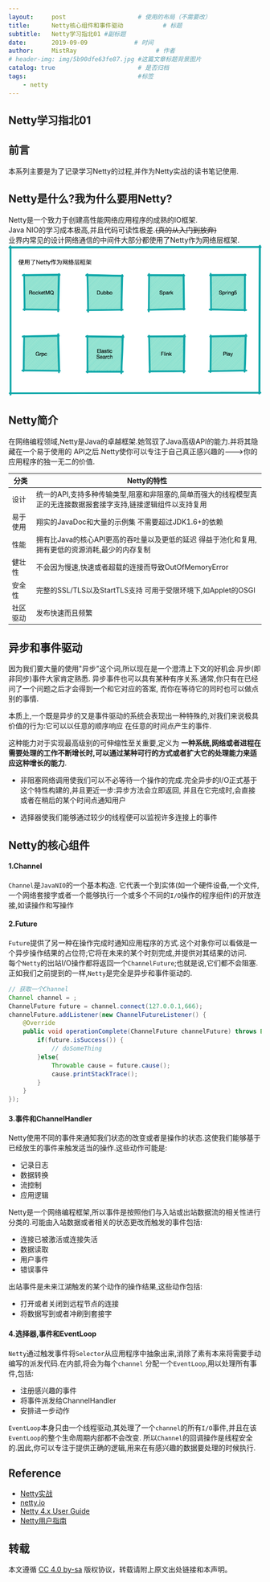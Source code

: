 ```yaml
---
layout:     post                    # 使用的布局（不需要改）
title:      Netty核心组件和事件驱动           # 标题 
subtitle:   Netty学习指北01 #副标题
date:       2019-09-09             # 时间
author:     MistRay                      # 作者
# header-img: img/5b90dfe63fe87.jpg #这篇文章标题背景图片
catalog: true                       # 是否归档
tags:                               #标签
    - netty
---
```

## Netty学习指北01

## 前言

本系列主要是为了记录学习Netty的过程,并作为Netty实战的读书笔记使用.

## Netty是什么?我为什么要用Netty?
Netty是一个致力于创建高性能网络应用程序的成熟的IO框架.  
Java NIO的学习成本极高,并且代码可读性极差.~~(真的从入门到放弃)~~  
业界内常见的设计网络通信的中间件大部分都使用了Netty作为网络层框架.
![netty](/img/post_img/post_2019_09_09_01.png)

## Netty简介
在网络编程领域,Netty是Java的卓越框架.她驾驭了Java高级API的能力.并将其隐藏在一个易于使用的
API之后.Netty使你可以专注于自己真正感兴趣的--->你的应用程序的独一无二的价值.

| 分类 | Netty的特性 |
| --- | --- |
| 设计 | 统一的API,支持多种传输类型,阻塞和非阻塞的,简单而强大的线程模型真正的无连接数据报套接字支持,链接逻辑组件以支持复用 |
| 易于使用 | 翔实的JavaDoc和大量的示例集 不需要超过JDK1.6+的依赖 |
| 性能 | 拥有比Java的核心API更高的吞吐量以及更低的延迟 得益于池化和复用,拥有更低的资源消耗,最少的内存复制 |
| 健壮性 | 不会因为慢速,快速或者超载的连接而导致OutOfMemoryError |
| 安全性 | 完整的SSL/TLS以及StartTLS支持 可用于受限环境下,如Applet的OSGI |
| 社区驱动 | 发布快速而且频繁  |


## 异步和事件驱动
因为我们要大量的使用"异步"这个词,所以现在是一个澄清上下文的好机会.异步(即非同步)事件大家肯定熟悉.
异步事件也可以具有某种有序关系.通常,你只有在已经问了一个问题之后才会得到一个和它对应的答案,
而你在等待它的同时也可以做点别的事情.

本质上,一个既是异步的又是事件驱动的系统会表现出一种特殊的,对我们来说极具价值的行为:它可以以任意的顺序响应
在任意的时间点产生的事件.

这种能力对于实现最高级别的可伸缩性至关重要,定义为
__一种系统,网络或者进程在需要处理的工作不断增长时,可以通过某种可行的方式或者扩大它的处理能力来适应这种增长的能力__.

* 非阻塞网络调用使我们可以不必等待一个操作的完成.完全异步的I/O正式基于这个特性构建的,并且更近一步:异步方法会立即返回,
并且在它完成时,会直接或者在稍后的某个时间点通知用户

* 选择器使我们能够通过较少的线程便可以监视许多连接上的事件

## Netty的核心组件
#### 1.Channel
`Channel`是`JavaNIO`的一个基本构造.
它代表一个到实体(如一个硬件设备,一个文件,一个网络套接字或者一个能够执行一个或多个不同的`I/O`操作的程序组件)的开放连接,如读操作和写操作

#### 2.Future
`Future`提供了另一种在操作完成时通知应用程序的方式.这个对象你可以看做是一个异步操作结果的占位符;它将在未来的某个时刻完成,并提供对其结果的访问.  
每个`Netty`的出站I/O操作都将返回一个`ChannelFuture`;也就是说,它们都不会阻塞.正如我们之前提到的一样,`Netty`是完全是异步和事件驱动的.
```java
// 获取一个Channel
Channel channel = ;
ChannelFuture future = channel.connect(127.0.0.1,666);
channelFuture.addListener(new ChannelFutureListener() {
    @Override
    public void operationComplete(ChannelFuture channelFuture) throws Exception {
        if(future.isSuccess()) {
            // doSomeThing
        }else{
            Throwable cause = future.cause();
            cause.printStackTrace();
        }          
    }
});
```
#### 3.事件和ChannelHandler  

Netty使用不同的事件来通知我们状态的改变或者是操作的状态.这使我们能够基于已经放生的事件来触发适当的操作.这些动作可能是:  
* 记录日志
* 数据转换
* 流控制
* 应用逻辑  

Netty是一个网络编程框架,所以事件是按照他们与入站或出站数据流的相关性进行分类的.可能由入站数据或者相关的状态更改而触发的事件包括:  
* 连接已被激活或连接失活
* 数据读取
* 用户事件
* 错误事件  

出站事件是未来江湖触发的某个动作的操作结果,这些动作包括:
* 打开或者关闭到远程节点的连接
* 将数据写到或者冲刷到套接字

#### 4.选择器,事件和EventLoop
`Netty`通过触发事件将`Selector`从应用程序中抽象出来,消除了素有本来将需要手动编写的派发代码.在内部,将会为每个`channel`
分配一个`EventLoop`,用以处理所有事件,包括:
* 注册感兴趣的事件
* 将事件派发给ChannelHandler
* 安排进一步动作

`EventLoop`本身只由一个线程驱动,其处理了一个`channel`的所有`I/O`事件,并且在该`EventLoop`的整个生命周期内部都不会改变.
所以`Channel`的回调操作是线程安全的.因此,你可以专注于提供正确的逻辑,用来在有感兴趣的数据要处理的时候执行.


## Reference
* [Netty实战](https://book.douban.com/subject/27038538/)
* [netty.io](https://netty.io/)
* [Netty 4.x User Guide](https://zhuanlan.zhihu.com/p/24955867)
* [Netty用户指南](https://github.com/waylau/netty-4-user-guide)

## 转载
本文遵循 [CC 4.0 by-sa](https://creativecommons.org/licenses/by-sa/4.0/) 版权协议，转载请附上原文出处链接和本声明。